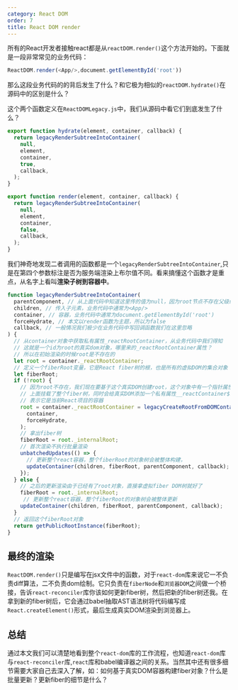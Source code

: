 ```yaml
---
category: React DOM
order: 7
title: React DOM render
---
```


所有的React开发者接触react都是从`reactDOM.render()`这个方法开始的。下面就是一段非常常见的业务代码：

```js
ReactDOM.render(<App/>,documemt.getElementById('root'))
```

那么这段业务代码的的背后发生了什么？和它极为相似的`reactDOM.hydrate()`在源码中的区别是什么？

这个两个函数定义在`ReactDOMLegacy.js`中，我们从源码中看它们到底发生了什么？

```js
export function hydrate(element, container, callback) {
  return legacyRenderSubtreeIntoContainer(
    null,
    element,
    container,
    true,
    callback,
  );
}

export function render(element, container, callback) {
  return legacyRenderSubtreeIntoContainer(
    null,
    element,
    container,
    false,
    callback,
  );
}
```

我们神奇地发现二者调用的函数都是一个`legacyRenderSubtreeIntoContainer`,只是在第四个参数标注是否为服务端渲染上布尔值不同。看来搞懂这个函数才是重点，从名字上看叫**渲染子树到容器中**。

```js
function legacyRenderSubtreeIntoContainer(
  parentComponent, // 从上面代码中知道这里传的值为null，因为root节点不存在父级组件
  children, // 传入子元素，业务代码中通常为<App/>
  container, // 容器，业务代码中通常为document.getElementById('root')
  forceHydrate, // 本文以render函数为主题，所以为false
  callback, // 一般情况我们极少在业务代码中写回调函数我们在这里忽略
) {
  // 从container对象中获取私有属性_reactRootContainer，从业务代码中我们得知
  // 这就是一个id为root的真实dom对象，哪里来的_reactRootContainer属性？
  // 所以在初始渲染的时候root是不存在的
  let root = container._reactRootContainer;
  // 定义一个fiberRoot变量，它是React fiber树的根，也是所有的虚拟DOM的集合对象
  let fiberRoot;
  if (!root) {
    // 因为root不存在，我们现在要基于这个真实DOM创建root，这个对象中有一个指针属性_internalRoot
    // 上面挂载了整个fiber树，同时会给真实DOM添加一个私有属性__reactContainer$randomKey，
    // 表示它是当前React项目的容器
    root = container._reactRootContainer = legacyCreateRootFromDOMContainer(
      container,
      forceHydrate,
    );
    // 拿出fiber树
    fiberRoot = root._internalRoot;
    // 首次渲染不执行批量渲染
    unbatchedUpdates(() => {
      // 更新整个react容器，整个fiberRoot的对象树会被整体构建，
      updateContainer(children, fiberRoot, parentComponent, callback);
    });
  } else {
    // 之后的更新渲染由于已经有了root对象，直接拿虚拟fiber DOM树就好了
    fiberRoot = root._internalRoot;
     // 更新整个react容器，整个fiberRoot的对象树会被整体更新
    updateContainer(children, fiberRoot, parentComponent, callback);
  }
  // 返回这个fiberRoot对象
  return getPublicRootInstance(fiberRoot);
}
```

## 最终的渲染

`ReactDOM.render()`只是编写在jsx文件中的函数，对于`react-dom`库来说它一不负责diff算法，二不负责dom绘制。它只负责在`fiberNode`和`浏览器DOM`之间做一个桥接，告诉`react-reconciler`库你该如何更新fiber树，然后把新的fiber树还我。在拿到新的fiber树后，它会通过babel抽取AST语法树将代码编写成`React.createElement()`形式，最后生成真实DOM渲染到浏览器上。

## 总结

通过本文我们可以清楚地看到整个`react-dom`库的工作流程，也知道`react-dom`库与`react-reconciler`库,`react`库和babel编译器之间的关系。当然其中还有很多细节需要大家自己去深入了解，如：如何基于真实DOM容器构建fiber对象？什么是批量更新？更新fiber的细节是什么？
